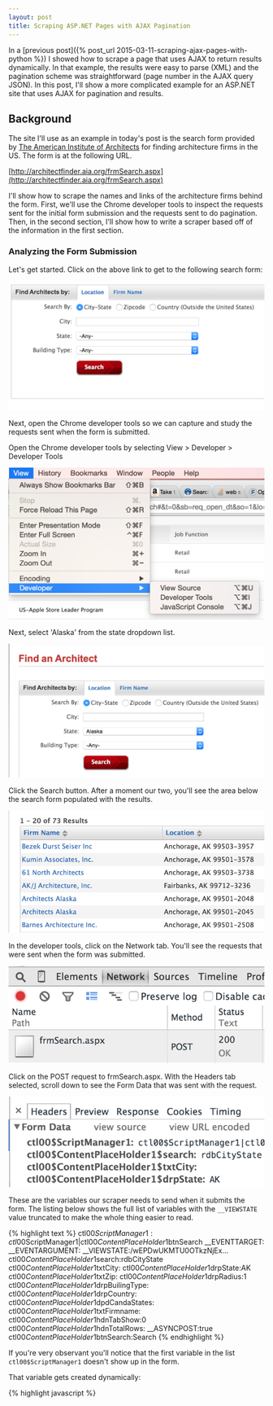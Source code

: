 ```yaml
---
layout: post
title: Scraping ASP.NET Pages with AJAX Pagination
---
```


In a [previous post]({% post_url 2015-03-11-scraping-ajax-pages-with-python %}) I showed how
to scrape a page that uses AJAX to return results dynamically. In that example, the results
were easy to parse (XML) and the pagination scheme was straightforward (page number in the
AJAX query JSON). In this post, I'll show a more complicated example for an ASP.NET site
that uses AJAX for pagination and results.

## Background

The site I'll use as an example in today's post is the search form provided by [The American 
Institute of Architects](http://www.aia.org/) for finding architecture firms in the US. The 
form is at the following URL. 

[http://architectfinder.aia.org/frmSearch.aspx](http://architectfinder.aia.org/frmSearch.aspx)

I'll show how to scrape the names and links of the architecture firms behind the form. First, 
we'll use the Chrome developer tools to inspect the requests sent for the initial form 
submission and the requests sent to do pagination. Then, in the second section, I'll show how 
to write a scraper based off of the information in the first section.

### Analyzing the Form Submission 

Let's get started. Click on the above link to get to the following search form:

![Form](/assets/scraping-aspnet-pages-with-ajax-pagination/form.png)

Next, open the Chrome developer tools so we can capture and study the requests sent when the 
form is submitted.

Open the Chrome developer tools by selecting View > Developer > Developer Tools

![Developer Tools](/assets/scraping-ajax-pages-with-python/developer_tools.png)

Next, select 'Alaska' from the state dropdown list.

![Form State](/assets/scraping-aspnet-pages-with-ajax-pagination/form_state.png)

Click the Search button. After a moment our two, you'll see the area below the search
form populated with the results.

![Results](/assets/scraping-aspnet-pages-with-ajax-pagination/results.png)

In the developer tools, click on the Network tab. You'll see the requests that were 
sent when the form was submitted.

![Network Tab Requests](/assets/scraping-aspnet-pages-with-ajax-pagination/network_tab_requests.png)

Click on the POST request to frmSearch.aspx. With the Headers tab selected, scroll down to see 
the Form Data that was sent with the request.

![POST_headers](/assets/scraping-aspnet-pages-with-ajax-pagination/POST_headers.png)

These are the variables our scraper needs to send when it submits the form. The listing below
shows the full list of variables with the `__VIEWSTATE` value truncated to make the whole thing
easier to read.

{% highlight text %}
ctl00$ScriptManager1:ctl00$ScriptManager1|ctl00$ContentPlaceHolder1$btnSearch
__EVENTTARGET:
__EVENTARGUMENT:
__VIEWSTATE:/wEPDwUKMTU0OTkzNjEx...
ctl00$ContentPlaceHolder1$search:rdbCityState
ctl00$ContentPlaceHolder1$txtCity:
ctl00$ContentPlaceHolder1$drpState:AK
ctl00$ContentPlaceHolder1$txtZip:
ctl00$ContentPlaceHolder1$drpRadius:1
ctl00$ContentPlaceHolder1$drpBuilingType:
ctl00$ContentPlaceHolder1$drpCountry:
ctl00$ContentPlaceHolder1$dpdCandaStates:
ctl00$ContentPlaceHolder1$txtFirmname:
ctl00$ContentPlaceHolder1$hdnTabShow:0
ctl00$ContentPlaceHolder1$hdnTotalRows:
__ASYNCPOST:true
ctl00$ContentPlaceHolder1$btnSearch:Search
{% endhighlight %}

If you're very observant you'll notice that the first variable in the list `ctl00$ScriptManager1`
doesn't show up in the form. 

That variable gets created dynamically:

{% highlight javascript %}
<script type="text/javascript">
//<![CDATA[
Sys.WebForms.PageRequestManager._initialize(
  'ctl00$ScriptManager1', 
  document.getElementById('aspnetForm')
);
...
//]]>
{% endhighlight %}

We'll have to create this variable and set its value manually in the scraper.

The same goes for the `__ASYNCPOST:true` key value pair. In that case, the variable is 
created dynamically when the form is submitted:

{% highlight javascript %}
function Sys$WebForms$PageRequestManager$_onFormSubmit(evt) {
  ...
  formBody.append("__ASYNCPOST=true&");
}
{% endhighlight %}

We'll have to create that key value pair manually too.

Now let's take a look at the response. Click on the Response tab in the Developer Tools.

![POST1_response](/assets/scraping-aspnet-pages-with-ajax-pagination/POST1_response.png)

The response is a pipe-delimited string with the format 

`Length|Type|ID|Content` 

where Length is the number of bytes in Content. Once you break out the pipe-delimited 
string this way it becomes much easier to understand:

|Length | Type | ID | Content |
|-------|------|----|---------|
| 24137  | updatePanel | ctl00\_ContentPlaceHolder1\_pnlgrdSearchResult | <input type="hidden" name="ctl00$ContentPlaceHolder1$hdnTabShow" id="ctl00_ContentPlaceHolder1_hdnTabShow" value="0" /><div><div style="font-weight: bold;"><span id="ctl00_ContentPlaceHolder1_lblRowCountMessage">1 - 20 of 73 Results</span></div><input type="hidden" name="ctl00$ContentPlaceHolder1$hdnTotalRows" id="ctl00_ContentPlaceHolder1_hdnTotalRows" value="73" /></div> ...|
| 0      | hiddenField | __EVENTTARGET ||
| 0      | hiddenField | __EVENTARGUMENT ||
| 148128 | hiddenField | __VIEWSTATE | /wEPDwUKMTU0OTkzNjExNg... |
| 121    | asyncPostBackControlIDs || ctl00$ContentPlaceHolder1$btnSearch,ctl00$ContentPlaceHolder1$btnfrmSearch,ctl00$ContentPlaceHolder1$tmrLoadSearchResults|
| 0      | postBackControlIDs |||
| 45     | updatePanelIDs || tctl00$ContentPlaceHolder1$pnlgrdSearchResult |
| 0      | childUpdatePanelIDs |||
| 44     | panelsToRefreshIDs || ctl00$ContentPlaceHolder1$pnlgrdSearchResult |
| 3      | asyncPostBackTimeout || 600 |
| 14     | formAction || frmSearch.aspx |

Immediately we can see that the HTML results for the form submission are contained in the content for
the `ctl00_ContentPlaceHolder1_pnlgrdSearchResult` variable.

If you inspect the HTML of the results in your browser you'll see that the ID matches the `id` attribute 
of the div where the results are dynamically injected. 

{% highlight html %}
<div id='ctl00_ContentPlaceHolder1_pnlgrdSearchResult'>
  ( Here's where the HTML gets inserted from the AJAX response )
</div>
{% endhighlight %}

The response is basically an instruction to update `div#ctl00_ContentPlaceHolder1_pnlgrdSearchResult` 
with the data in the Content column.

The content though is only for the first page of the results. If there are more than 20 results in 
all, then you have to use the pager at the bottom to click to the next page of results.

I mention this because it means we also need to pay attention to the `__VIEWSTATE` variable in the above
table. The contents of `__VIEWSTATE` will be sent when we click on page number links as you'll see
in just a moment.

For now, let's look at the HTML results.

{% highlight html %}
<input type="hidden" name="ctl00$ContentPlaceHolder1$hdnTabShow" id="ctl00_ContentPlaceHolder1_hdnTabShow" value="0" />
<div>
  <div style="font-weight: bold;">
    <span id="ctl00_ContentPlaceHolder1_lblRowCountMessage">1 - 20 of 73 Results</span>
  </div>
  <input type="hidden" name="ctl00$ContentPlaceHolder1$hdnTotalRows" id="ctl00_ContentPlaceHolder1_hdnTotalRows" value="73" />
</div>
<div>
  <table class="table_grid_b" cellspacing="0" rules="all" border="1" id="ctl00_ContentPlaceHolder1_grdSearchResult" style="border-collapse:collapse;">
    <tr style="color:#555555;">
      <th align="left" scope="col" style="width:30%;">
        <a id="ctl00_ContentPlaceHolder1_grdSearchResult_ctl01_lnkFirmName" title="Sort" href="javascript:__doPostBack('ctl00$ContentPlaceHolder1$grdSearchResult$ctl01$lnkFirmName','')" style="text-decoration:none;">Firm Name</a>
        <img src="Images/up_down.gif" style="border-width:0px;" />
      </th>
      <th align="left" scope="col" style="width:35%;">
        <a id="ctl00_ContentPlaceHolder1_grdSearchResult_ctl01_lnkCity" title="Sort" href="javascript:__doPostBack('ctl00$ContentPlaceHolder1$grdSearchResult$ctl01$lnkCity','')" style="text-decoration:none;">Location</a>
        <img src="Images/up_down.gif" style="border-width:0px;" />
      </th>
      <th align="left" scope="col" style="width:15%;">
        <a id="ctl00_ContentPlaceHolder1_grdSearchResult_ctl01_lnkProjects" title="Sort" href="javascript:__doPostBack('ctl00$ContentPlaceHolder1$grdSearchResult$ctl01$lnkProjects','')" style="text-decoration:none;">Projects</a>
        <img src="Images/down_arrow.png" style="border-width:0px;" />
      </th>
    </tr>
    <tr class="Row1">
      <td class="gridcolumn" align="left" valign="top" style="width:205px;">
        <a id="ctl00_ContentPlaceHolder1_grdSearchResult_ctl02_hpFirmName" href="frmFirmDetails.aspx?FirmID=F2B34EE8-96BF-4C5E-816B-732F68F06CA5">Bezek Durst Seiser Inc</a>
      </td>
      <td align="left" style="width:150px;">
        <span id="ctl00_ContentPlaceHolder1_grdSearchResult_ctl02_lblCity">Anchorage, AK  99503-3957</span>
      </td>
      <td align="left">
        <a id="ctl00_ContentPlaceHolder1_grdSearchResult_ctl02_hpShowProjects" href="frmFirmDetails.aspx?FirmID=F2B34EE8-96BF-4C5E-816B-732F68F06CA5">View projects</a>
      </td>
    </tr>
    <tr class="Row2">
      <td class="gridcolumn" align="left" valign="top" style="width:205px;">
        <a id="ctl00_ContentPlaceHolder1_grdSearchResult_ctl03_hpFirmName" href="frmFirmDetails.aspx?FirmID=F12ED5B3-88A1-49EC-96BC-ACFAA90C68F1">Kumin Associates, Inc.</a>
      </td>
      <td align="left" style="width:150px;">
        <span id="ctl00_ContentPlaceHolder1_grdSearchResult_ctl03_lblCity">Anchorage, AK  99501-3578</span>
      </td>
      <td align="left">
        <a id="ctl00_ContentPlaceHolder1_grdSearchResult_ctl03_hpShowProjects" href="frmFirmDetails.aspx?FirmID=F12ED5B3-88A1-49EC-96BC-ACFAA90C68F1">View projects</a>
      </td>
    </tr>
    ...
    <tr class="footer_grid" align="right">
      <td colspan="3">
        <table>
          <tr>
            <td>
              <a disabled="disabled" class="dis_class" style="display:inline-block;width:50px;">&lt;&lt; first</a>
              <a disabled="disabled" class="dis_class" style="display:inline-block;width:50px;">&lt; prev</a>
              <a class="LinkPaging" href="javascript:__doPostBack('ctl00$ContentPlaceHolder1$grdSearchResult$ctl23$ctl02','')" style="display:inline-block;background-color:#E2E2E2;width:20px;">1</a>
              <a class="LinkPaging" href="javascript:__doPostBack('ctl00$ContentPlaceHolder1$grdSearchResult$ctl23$ctl03','')" style="display:inline-block;width:20px;">2</a>
              <a class="LinkPaging" href="javascript:__doPostBack('ctl00$ContentPlaceHolder1$grdSearchResult$ctl23$ctl04','')" style="display:inline-block;width:20px;">3</a>
              <a class="LinkPaging" href="javascript:__doPostBack('ctl00$ContentPlaceHolder1$grdSearchResult$ctl23$ctl05','')" style="display:inline-block;width:20px;">4</a>
              <a href="javascript:__doPostBack('ctl00$ContentPlaceHolder1$grdSearchResult$ctl23$ctl06','')" style="display:inline-block;width:50px;">next &gt;</a>
              <a href="javascript:__doPostBack('ctl00$ContentPlaceHolder1$grdSearchResult$ctl23$ctl07','')" style="display:inline-block;width:50px;">last &gt;&gt;</a>
            </td>
          </tr>
        </table>
      </td>
    </tr>
  </table>
</div>
{% endhighlight %}

I've pulled out one of the result links so we can see the format they use:

{% highlight html %}
<a id="ctl00_ContentPlaceHolder1_grdSearchResult_ctl03_hpFirmName" 
   href="frmFirmDetails.aspx?FirmID=F12ED5B3-88A1-49EC-96BC-ACFAA90C68F1">
   Kumin Associates, Inc.
</a>
{% endhighlight %}

We can match the `href` of these links using the regex 

`^frmFirmDetails\.aspx\?FirmID=([A-Z0-9-]+)$`

and the `id` attribute can be matched using the regex `hpFirmName$`.

### Analyzing Pagination

Now let's investigate how the pagination works for this site. Scroll down to the bottom of the results
and you'll see the pager.

![Pagination](/assets/scraping-aspnet-pages-with-ajax-pagination/pagination.png)

Right click on the page 2 link and select Inspect Element to inspect the page 2 link in Developer Tools.

![Inspect Page Number Link](/assets/scraping-aspnet-pages-with-ajax-pagination/inspect_page_number_link.png)

You'll see that the HTML for each page link has the following format.

{% highlight html %}
<a class="LinkPaging" href="javascript:__doPostBack('ctl00$ContentPlaceHolder1$grdSearchResult$ctl23$ctl03','')">2</a>
{% endhighlight %}

So when you click a page link in the pager the `__doPostBack()` function is called with the first argument set. Here's 
the defininition of `__doPostBack`:

{% highlight javascript %}
var theForm = document.forms['aspnetForm'];
if (!theForm) {
    theForm = document.aspnetForm;
}
function __doPostBack(eventTarget, eventArgument) {
    if (!theForm.onsubmit || (theForm.onsubmit() != false)) {
        theForm.__EVENTTARGET.value = eventTarget;
        theForm.__EVENTARGUMENT.value = eventArgument;
        theForm.submit();
    }
}
{% endhighlight %}

So `__doPostBack()` sets the `__EVENTTARGET` variable to the first argument passed and submits the search form. 

For our scraper that means we can extract the argument to `__doPostBack()` with a regex like `__doPostBack\('([^']+)` 
and then submit the form with `__EVENTTARGET` set to the value of the matched substring.

Now let's see this in action. 

Click on the page 2 link so we can inspect the variables in the Network tab of the Developer Tools.

{% highlight text %}
ctl00$ScriptManager1:ctl00$ContentPlaceHolder1$pnlgrdSearchResult|ctl00$ContentPlaceHolder1$grdSearchResult$ctl23$ctl03
ctl00$ContentPlaceHolder1$search:rdbCityState
ctl00$ContentPlaceHolder1$txtCity:
ctl00$ContentPlaceHolder1$drpState:AK
ctl00$ContentPlaceHolder1$txtZip:
ctl00$ContentPlaceHolder1$drpRadius:1
ctl00$ContentPlaceHolder1$drpBuilingType:
ctl00$ContentPlaceHolder1$drpCountry:
ctl00$ContentPlaceHolder1$dpdCandaStates:
ctl00$ContentPlaceHolder1$txtFirmname:
ctl00$ContentPlaceHolder1$hdnTabShow:0
ctl00$ContentPlaceHolder1$hdnTotalRows:73
__EVENTTARGET:ctl00$ContentPlaceHolder1$grdSearchResult$ctl23$ctl03
__EVENTARGUMENT:
__VIEWSTATE:/wEPDwUKMTU0OTkzNj...
__ASYNCPOST:true
:
{% endhighlight %}

Once again, notice that `ctl00$ScriptManager1` doesn't show up in the form but it shows up again here, 
this time with the value

`ctl00$ContentPlaceHolder1$pnlgrdSearchResult|ctl00$ContentPlaceHolder1$grdSearchResult$ctl23$ctl03`

As before, we'll have to create this key value pair in the scraper to make the pagination request work.

You can see that the `__EVENTTARGET` variable is set to the value of the argument passed to `__doPostBack()`
in the page 2 link.

There's one more point we need to take note of. 

The `__VIEWSTATE` variable is set to the same value we got back from the server when it sent the first 
page of results. We need to use the `__VIEWSTATE` value the server provides us to get the pagination to 
work.

Let's take stock of what we need our scraper to do to get all of the results for a given state:

- Select the aspnetForm form
- Select a state 
- Create and set the necessary request variables not present in form (`ASYNCPOST` and `ctl00$ScriptManager1`)
- Submit the form
- Extract the results from the `pnlgrdSearchResult` variable 
- Extract the `__VIEWSTATE`
- Extract `__EVENTTARGET` argument from the next page link
- Submit the form again with our new variables
- Repeat until we get to the last page of results

## Implementation

At this point we've got enough information about how the site works to write our scraper. 

{% highlight python %}
#!/usr/bin/env python                                                                                                                                                                

"""
Python script for scraping the results from http://architectfinder.aia.org/frmSearch.aspx
"""

__author__ = 'Todd Hayton'

import re
import urlparse
import mechanize

from bs4 import BeautifulSoup

class ArchitectFinderScraper(object):
    def __init__(self):
        self.url = "http://architectfinder.aia.org/frmSearch.aspx"
        self.br = mechanize.Browser()
        self.br.addheaders = [('User-agent', 
                               'Mozilla/5.0 (Macintosh; Intel Mac OS X 10_6_8) AppleWebKit/535.7 (KHTML, like Gecko) Chrome/16.0.912.63 Safari/535.7')]

if __name__ == '__main__':
    scraper = ArchitectFinderScraper()
    scraper.scrape()

{% endhighlight %}

### Submitting the Form

First, I'll go over selecting and submitting the form. If you inspect the HTML of the search form
you'll see that its `name` attribute is set to `aspnetForm`. 

{% highlight html %}
<form name="aspnetForm" method="post" action="frmSearch.aspx" onsubmit="javascript:return WebForm_OnSubmit();" id="aspnetForm">
{% endhighlight %}

We''ll pass that as the argument to mechanize's `select_form()` method. 

{% highlight python %}
def scrape_state_firms(self, state_item):
    self.br.open(self.url)

    s = BeautifulSoup(self.br.response().read())
    saved_form = s.find('form', id='aspnetForm').prettify()

    self.br.select_form('aspnetForm')
    self.br.form['ctl00$ContentPlaceHolder1$drpState'] = [ state_item.name ]

{% endhighlight %}

Note that I save a copy of the form's HTML. That's so that later, when we do the pagination we still
have a copy of the form to work with when we update the variables to get the next page of results.

Now let's print out the controls that mechanize has picked up so far from selecting the form.

{% highlight python %}
(Pdb) print '\n'.join(['%s:%s (%s)' % (c.name,c.value,c.disabled) for c in self.br.form.controls])
{% endhighlight %}

Note that I also print out whether or not a control is disabled. It shows up as True or False in 
parentheses.

Our print statement shows the following control key value pairs:

{% highlight text %}
__EVENTTARGET: (False)
__EVENTARGUMENT: (False)
__VIEWSTATE:/wEPDwUKMTU0OTkzNjExN...
ctl00$ContentPlaceHolder1$btnAccept:Ok (False)
None:None (False)
ctl00$ContentPlaceHolder1$search:['rdbCityState'] (False)
ctl00$ContentPlaceHolder1$txtCity: (False)
ctl00$ContentPlaceHolder1$drpState:['AK'] (False)
ctl00$ContentPlaceHolder1$txtZip: (False)
ctl00$ContentPlaceHolder1$drpRadius:['1'] (False)
ctl00$ContentPlaceHolder1$drpBuilingType:[''] (False)
ctl00$ContentPlaceHolder1$drpCountry:[''] (False)
ctl00$ContentPlaceHolder1$dpdCandaStates:[''] (False)
ctl00$ContentPlaceHolder1$btnSearch:Search (True)
ctl00$ContentPlaceHolder1$txtFirmname: (False)
ctl00$ContentPlaceHolder1$btnfrmSearch:Search (True)
ctl00$ContentPlaceHolder1$hdnTabShow:0 (False)
ctl00$ContentPlaceHolder1$hdnTotalRows: (False)
None:None (False)
{% endhighlight %}

Note that two of the controls, `btnfrmSearch` and `btnAccept` didn't show up in the
Developer Tools variable list earlier in this post. 

The first control, `btnfrmSearch` is used for searching for a firm by name. The second control, 
`btnAccept` is the Accept button a user clicks on to accept the site's Terms of Use (you probably 
saw this the first time you visited the site). We'll remove both of these controls before 
submitting the form.

Also, if you examine the `btnSearch` control you'll see that it's currently disabled. We'll need 
to enable it before we submit the form.

Let's do all that and also create controls for `__ASYNCPOST` and `ctl00$ScriptManager1` as discussed
earlier in this post.

{% highlight python %}
def scrape_state_firms(self, state_item):
    ...
    self.br.form.new_control('hidden', '__ASYNCPOST', {'value': 'true'})
    self.br.form.new_control('hidden', 'ctl00$ScriptManager1', {'value': 'ctl00$ScriptManager1|ctl00$ContentPlaceHolder1$btnSearch'})
    self.br.form.fixup()

    ctl = self.br.form.find_control('ctl00$ContentPlaceHolder1$btnfrmSearch')
    self.br.form.controls.remove(ctl)

    ctl = self.br.form.find_control('ctl00$ContentPlaceHolder1$btnAccept')
    self.br.form.controls.remove(ctl)

    ctl = self.br.form.find_control('ctl00$ContentPlaceHolder1$btnSearch')
    ctl.disabled = False

    self.br.submit()
{% endhighlight %}

Now that we've submitted the form, let's see how to extract and print out the names
and links of the architecture firms from the results sent back in the AJAX response.

{% highlight python %}
def scrape_state_firms(self, state_item):
    ...
    pageno = 2

    while True:
        resp = self.br.response().read()

        it = iter(resp.split('|'))
        kv = dict(zip(it, it))

        s = BeautifulSoup(kv['ctl00_ContentPlaceHolder1_pnlgrdSearchResult'])
        r1 = re.compile(r'^frmFirmDetails\.aspx\?FirmID=([A-Z0-9-]+)$')
        r2 = re.compile(r'hpFirmName$')
        x = {'href': r1, 'id': r2}

        for a in s.findAll('a', attrs=x):
            print 'firm name: ', a.text
            print 'firm url: ', urlparse.urljoin(self.br.geturl(), a['href'])
            print 

        # Find next page number link
        a = s.find('a', text='%d' % pageno)
        if not a:
            break

        pageno += 1
{% endhighlight %}

I create a dictionary of key value pairs out of the AJAX response the server sends. Even though
the response is actually a string of `Length|Type|ID|Content `four-tuples, treating it as a string
of key value pairs separated by `|` works and let's us use an ID as a key to get to its associated 
Content.

This code snippet also contains the set up for the pagination (`pageno = 2`) which I'll go over next.

### Pagination

For the pagination, we recreate the form from the HTML we copied ealier. Then we extract the value
we need for the next page `__EVENTTARGET` from the next page number link. We update the form
control values again, create the variables that aren't picked up from the form (`__ASYNCPOST` and
`ctl100ScriptManager`) and set their values to match what we saw in the Developer Tools earlier.

Then we submit the form again and repeat the whole process until we reach the last page of the results.

{% highlight python %}
def scrape_state_firms(self, state_item):
    ...
    pageno = 2

    while True:
        resp = self.br.response().read()

        it = iter(resp.split('|'))
        kv = dict(zip(it, it))

        ...

        # Find next page number link
        a = s.find('a', text='%d' % pageno)
        if not a:
            break

        pageno += 1

        # New __VIEWSTATE value
        view_state = kv['__VIEWSTATE'] 

        # Extract new __EVENTTARGET value from next page link
        r = re.compile(r"__doPostBack\('([^']+)")
        m = re.search(r, a['href'])
        event_target = m.group(1)

        # Regenerate form for next page
        html = saved_form.encode('utf8')
        resp = mechanize.make_response(html, [("Content-Type", "text/html")],
                                       self.br.geturl(), 200, "OK")

        self.br.set_response(resp)
        self.br.select_form('aspnetForm')
        self.br.form.set_all_readonly(False)
        self.br.form['__EVENTTARGET'] = event_target
        self.br.form['__VIEWSTATE'] = view_state
        self.br.form['ctl00$ContentPlaceHolder1$drpState'] = [ state_item.name ]
        self.br.form.new_control('hidden', '__ASYNCPOST',     {'value': 'true'})
        self.br.form.new_control('hidden', 'ctl00$ScriptManager1', {'value': 'ctl00$ContentPlaceHolder1$pnlgrdSearchResult|'+event_target})
        self.br.form.fixup()

        ctl = self.br.form.find_control('ctl00$ContentPlaceHolder1$btnfrmSearch')
        self.br.form.controls.remove(ctl)

        ctl = self.br.form.find_control('ctl00$ContentPlaceHolder1$btnAccept')
        self.br.form.controls.remove(ctl)

        ctl = self.br.form.find_control('ctl00$ContentPlaceHolder1$btnSearch')
        self.br.form.controls.remove(ctl)

        self.br.submit()
{% endhighlight %}

Now let's create a method to get the list of items from the State selection drop down menu. 
We'll pass each of these items in turn to the `scrape_state_item()` we just went over:

{% highlight python %}
def get_state_items(self):
    self.br.open(self.url)
    self.br.select_form('aspnetForm')
    items = self.br.form.find_control('ctl00$ContentPlaceHolder1$drpState').get_items()
    return items
{% endhighlight %}

Finally, let's write a method to drive the whole scraping process by calling the methods we've 
developed so far:

{% highlight python %}
def scrape(self):
    '''
    First we get a list of the states listed in the form select option
    ctl00$ContentPlaceHolder1$drpState

    Then we iterate through each state and submit the form for that state.
        
    For each state form submission we scrape all of the results via
    scrape_firm_page() handling pagination in the process.
    '''
    state_items = self.get_state_items()
    for state_item in state_items:
        if len(state_item.name) < 1:
            continue

        print 'Scraping firms for %s' % state_item.attrs['label']
        self.scrape_state_firms(state_item)
{% endhighlight %}

If you'd like to see the full implementation, the source code for this article is available on 
[github](https://github.com/thayton/architectfinder).

## Shameless Plug

Have a scraping project you'd like done? I'm available for hire. [Contact me](/contact) 
for a free quote.

